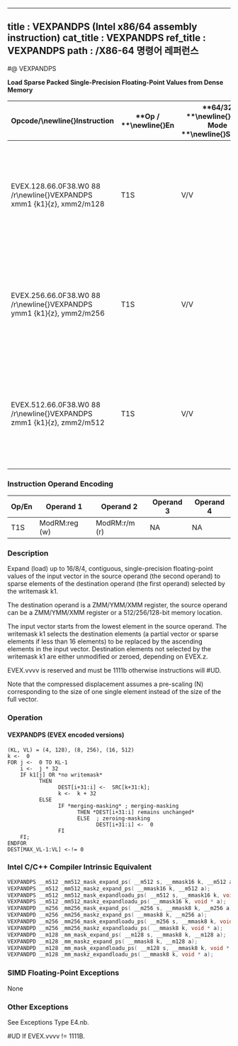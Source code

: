 ----------------------------
title : VEXPANDPS (Intel x86/64 assembly instruction)
cat_title : VEXPANDPS
ref_title : VEXPANDPS
path : /X86-64 명령어 레퍼런스
----------------------------
#@ VEXPANDPS

**Load Sparse Packed Single-Precision Floating-Point Values from Dense Memory**

|**Opcode/**\newline{}**Instruction**|**Op / **\newline{}**En**|**64/32 **\newline{}**bit Mode **\newline{}**Support**|**CPUID **\newline{}**Feature **\newline{}**Flag**|**Description**|
|------------------------------------|-------------------------|------------------------------------------------------|--------------------------------------------------|---------------|
|EVEX.128.66.0F38.W0 88 /r\newline{}VEXPANDPS xmm1 {k1}{z}, xmm2/m128|T1S|V/V|AVX512VL\newline{}AVX512F|Expand packed single-precision floating-point values from xmm2/m128 to xmm1 using writemask k1.|
|EVEX.256.66.0F38.W0 88 /r\newline{}VEXPANDPS ymm1 {k1}{z}, ymm2/m256|T1S|V/V|AVX512VL\newline{}AVX512F|Expand packed single-precision floating-point values from ymm2/m256 to ymm1 using writemask k1.|
|EVEX.512.66.0F38.W0 88 /r\newline{}VEXPANDPS zmm1 {k1}{z}, zmm2/m512|T1S|V/V|AVX512F|Expand packed single-precision floating-point values from zmm2/m512 to zmm1 using writemask k1.|
### Instruction Operand Encoding


|Op/En|Operand 1|Operand 2|Operand 3|Operand 4|
|-----|---------|---------|---------|---------|
|T1S|ModRM:reg (w)|ModRM:r/m (r)|NA|NA|
### Description 


Expand (load) up to 16/8/4, contiguous, single-precision floating-point values of the input vector in the source operand (the second operand) to sparse elements of the destination operand (the first operand) selected by the writemask k1. 

The destination operand is a ZMM/YMM/XMM register, the source operand can be a ZMM/YMM/XMM register or a 512/256/128-bit memory location.

The input vector starts from the lowest element in the source operand. The writemask k1 selects the destination elements (a partial vector or sparse elements if less than 16 elements) to be replaced by the ascending elements in the input vector. Destination elements not selected by the writemask k1 are either unmodified or zeroed, depending on EVEX.z.

EVEX.vvvv is reserved and must be 1111b otherwise instructions will #UD.

Note that the compressed displacement assumes a pre-scaling (N) corresponding to the size of one single element instead of the size of the full vector.


### Operation
#### VEXPANDPS (EVEX encoded versions) 
```info-verb
(KL, VL) = (4, 128), (8, 256), (16, 512)
k <-  0
FOR j <-  0 TO KL-1
    i <-  j * 32
    IF k1[j] OR *no writemask*
          THEN 
                DEST[i+31:i] <-  SRC[k+31:k];
                k <-  k + 32
          ELSE 
                IF *merging-masking* ; merging-masking
                      THEN *DEST[i+31:i] remains unchanged*
                      ELSE  ; zeroing-masking
                            DEST[i+31:i] <-  0
                FI
    FI;
ENDFOR
DEST[MAX_VL-1:VL] <-!= 0
```

### Intel C/C++ Compiler Intrinsic Equivalent

```cpp
VEXPANDPS __m512 _mm512_mask_expand_ps( __m512 s, __mmask16 k, __m512 a);
VEXPANDPS __m512 _mm512_maskz_expand_ps( __mmask16 k, __m512 a);
VEXPANDPS __m512 _mm512_mask_expandloadu_ps( __m512 s, __mmask16 k, void * a);
VEXPANDPS __m512 _mm512_maskz_expandloadu_ps( __mmask16 k, void * a);
VEXPANDPD __m256 _mm256_mask_expand_ps( __m256 s, __mmask8 k, __m256 a);
VEXPANDPD __m256 _mm256_maskz_expand_ps( __mmask8 k, __m256 a);
VEXPANDPD __m256 _mm256_mask_expandloadu_ps( __m256 s, __mmask8 k, void * a);
VEXPANDPD __m256 _mm256_maskz_expandloadu_ps( __mmask8 k, void * a);
VEXPANDPD __m128 _mm_mask_expand_ps( __m128 s, __mmask8 k, __m128 a);
VEXPANDPD __m128 _mm_maskz_expand_ps( __mmask8 k, __m128 a);
VEXPANDPD __m128 _mm_mask_expandloadu_ps( __m128 s, __mmask8 k, void * a);
VEXPANDPD __m128 _mm_maskz_expandloadu_ps( __mmask8 k, void * a);
```
### SIMD Floating-Point Exceptions


None

### Other Exceptions


See Exceptions Type E4.nb.

#UD If EVEX.vvvv != 1111B.

